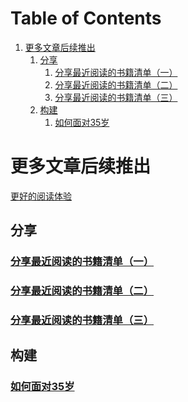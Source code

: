 
# Table of Contents

1.  [更多文章后续推出](#orgd4d59a0)
    1.  [分享](#orge0b6f78)
        1.  [分享最近阅读的书籍清单（一）](#org229f36f)
        2.  [分享最近阅读的书籍清单（二）](#org81a2860)
        3.  [分享最近阅读的书籍清单（三）](#orgd74968a)
    2.  [构建](#org5028875)
        1.  [如何面对35岁](#org5d7758f)


<a id="orgd4d59a0"></a>

# 更多文章后续推出

[更好的阅读体验](https://tiglapiles.github.io/article/)


<a id="orge0b6f78"></a>

## 分享


<a id="org229f36f"></a>

### [分享最近阅读的书籍清单（一）](./src/recent_reading.md)


<a id="org81a2860"></a>

### [分享最近阅读的书籍清单（二）](./src/recent_reading2.zh.md)


<a id="orgd74968a"></a>

### [分享最近阅读的书籍清单（三）](./src/recent_reading3.zh.md)


<a id="org5028875"></a>

## 构建


<a id="org5d7758f"></a>

### [如何面对35岁](./src/how_face_midnight.md)

